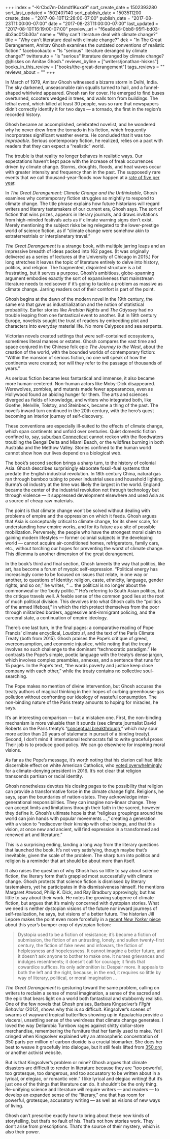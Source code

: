 +++
index = "-KrCbd7m-D4mdt1Kuxa9"
sort_create_date = 1502393280
sort_last_updated = 1502407140
sort_publish_date = 1503511200
create_date = "2017-08-10T12:28:00-07:00"
publish_date = "2017-08-23T11:00:00-07:00"
date = "2017-08-23T11:00:00-07:00"
last_updated = "2017-08-10T16:19:00-07:00"
preview_url = "f6ea8de8-0bb8-95f1-bd03-4b2ac0f3b30a"
name = "Why can't literature deal with climate change?"
title = "Why can't literature deal with climate change?"
dek = "In The Great Derangement, Amitav Ghosh examines the outdated conventions of realistic fiction."
facebookauto = "Is \"serious\" literature deranged by climate change?"
twitterauto = "Is \"serious\" literature deranged by climate change? @jhiskes on Amitav Ghosh."
reviews_byline = ["writers/jonathan-hiskes"]
books_in_this_review = ["books/the-great-derangement"]
tags_reviews = ""
reviews_about = ""
+++

In March of 1979, Amitav Ghosh witnessed a bizarre storm in Delhi, India. The sky darkened, unseasonable rain squalls turned to hail, and a funnel-shaped whirlwind appeared. Ghosh ran for cover. He emerged to find buses overturned, scooters wedged in trees, and walls torn from buildings. The lethal event, which killed at least 30 people, was so rare that newspapers didn’t correctly identify it for two days — a tornado, the first in the region’s recorded history.

Ghosh became an accomplished, celebrated novelist, and he wondered why he never drew from the tornado in his fiction, which frequently incorporates significant weather events. He concluded that it was too _improbable_. Serious contemporary fiction, he realized, relies on a pact with readers that they can expect a “realistic” world. 

The trouble is that reality no longer behaves in realistic ways. Our expectations haven’t kept pace with the increase of freak occurrences driven by climate change. Storms, droughts, floods, and heat waves occur with greater intensity and frequency than in the past. The supposedly rare events that we call thousand-year-floods now happen at a [rate of five per year](https://www.edf.org/blog/2016/09/01/we-just-had-five-1000-year-floods-less-year-whats-going). 

In _The Great Derangement: Climate Change and the Unthinkable_, Ghosh examines why contemporary fiction struggles so mightily to respond to climate change. The title phrase explains how future historians will regard writers and literary tastemakers of our current era, Ghosh says. The sort of fiction that wins prizes, appears in literary journals, and draws invitations from high-minded festivals acts as if climate warning signs don’t exist. Merely mentioning the subject risks being relegated to the lower-prestige world of science fiction, as if “climate change were somehow akin to extraterrestrials or interplanetary travel.”

_The Great Derangement_ is a strange book, with multiple jarring leaps and an impressive breadth of ideas packed into 162 pages. (It was originally delivered as a series of lectures at the University of Chicago in 2015.) For long stretches it leaves the topic of literature entirely to delve into history, politics, and religion. The fragmented, disjointed structure is a bit frustrating, but it serves a purpose. Ghosh’s ambitious, globe-spanning argument embodies exactly the sort of expansiveness that mainstream literature needs to rediscover if it’s going to tackle a problem as massive as climate change. Jarring readers out of their comfort is part of the point.

<div class="break"></div>

Ghosh begins at the dawn of the modern novel in the 19th century, the same era that gave us industrialization and the notion of statistical probability. Earlier stories like _Arabian Nights_ and _The Odyssey_ had no trouble leaping from one fantastical event to another. But in 19th century Europe, novelists sought the trust of readers by embedding plot and characters into everyday material life. No more Calypsos and sea serpents.

Victorian novels created settings that were self-contained ecosystems, sometimes literal manses or estates. Ghosh compares the vast time and space conjured in the Chinese folk epic _The Journey to the West_, about the creation of the world, with the bounded worlds of contemporary fiction: “Within the mansion of serious fiction, no one will speak of how the continents were created; nor will they refer to the passage of thousands of years.”

As serious fiction became less fantastical and immense, it also became more human-centered. Non-human actors like Moby-Dick disappeared. Werewolves, zombies, and mutants made fewer appearances, even as Hollywood found an abiding hunger for them. The arts and sciences diverged as fields of knowledge, and writers who integrated both, like Goethe, Melville, Tolstoy, and Steinbeck, became a thing of the past. The novel’s inward turn continued in the 20th century, with the hero’s quest becoming an interior journey of self-discovery. 

These conventions are especially ill-suited to the effects of climate change, which span continents and unfold over centuries. Quiet domestic fiction confined to, say, [suburban Connecticut](http://www.curatormagazine.com/jonathan-hiskes/mad-men-snickering-and-sobbing/) cannot reckon with the floodwaters troubling the Bengal Delta and Miami Beach, or the wildfires burning in both Australia and the Methow Valley. Stories confined to the human world cannot show how our lives depend on a biological web.

<div class="break"></div>

The book’s second section brings a sharp turn, to the history of colonial Asia. Ghosh describes surprisingly elaborate fossil-fuel systems that predate the English industrial revolution. In 18th century China, natural gas ran through bamboo tubing to power industrial uses and household lighting. Burma’s oil industry at the time was likely the largest in the world. England became the center of the industrial revolution not through technology but through violence — it suppressed development elsewhere and used Asia as a source of cheap raw materials.

The point is that climate change won’t be solved without dealing with problems of empire and the oppression on which it feeds. Ghosh argues that Asia is conceptually critical to climate change, for its sheer scale, for understanding how empire works, and for its future as a site of possible mobilization. Perversely, the people who have the strongest moral claim to gaining modern lifestyles — former colonial subjects in the developing world — cannot acquire air-conditioned homes, refrigerators, family cars, etc., without torching our hopes for preventing the worst of climate change. This dilemma is another dimension of the great derangement.

In the book’s third and final section, Ghosh laments the way that politics, like art, has become a forum of myopic self-expression. “Political energy has increasingly come to be focused on issues that relate, in one way or another, to questions of identity: religion, caste, ethnicity, language, gender rights, and so on,” he writes, “ ... the political is no longer about the commonweal or the ‘body politic.’” He’s referring to South Asian politics, but the critique travels well. A feeble sense of the common good lies at the root of much political division. This devolves into what Ghosh calls the “politics of the armed lifeboat,” in which the rich protect themselves from the poor through militarized borders, aggressive anti-immigrant policing, and the carceral state, a continuation of empire ideology.

There’s one last turn, in the final pages: a comparative reading of Pope Francis’ climate encyclical, _Laudato si_, and the text of the Paris Climate Treaty (both from 2015). Ghosh praises the Pope’s critique of greed, overconsumption, and economic injustice, while noting that the treaty involves no such challenge to the dominant “technocratic paradigm.” He contrasts the Pope’s simple, poetic language with the treaty’s dense jargon, which involves complex preambles, annexes, and a sentence that runs for 15 pages. In the Pope’s text, “the words poverty and justice keep close company with each other,” while the treaty contains no collective soul-searching.

The Pope makes no mention of divine intervention, but Ghosh accuses the treaty authors of magical thinking in their hopes of curbing greenhouse-gas pollution without confronting our ideology of wasteful consumption. The non-binding nature of the Paris treaty amounts to hoping for miracles, he says.

It’s an interesting comparison — but a mistaken one. First, the non-binding mechanism is more valuable than it sounds (see climate journalist David Roberts on the Paris treaty’s “[conceptual breakthrough](https://www.vox.com/2015/12/15/10172238/paris-climate-treaty-conceptual-breakthrough),” which may spur more action than 20 years of stalemate in pursuit of a binding treaty). Second, I don’t mind if international technocrats fail to write graceful prose: Their job is to produce good policy. We can go elsewhere for inspiring moral visions.

As far as the Pope’s message, it’s worth noting that his clarion call had little discernible effect on white American Catholics, who [voted overwhelmingly](https://twitter.com/caracatholic/status/849678038535221253) for a climate-denying president in 2016. It’s not clear that religion transcends partisan or racial identity.

Ghosh nonetheless devotes his closing pages to the possibility that religion can provide a transformative force in the climate change fight. Religions, he says, span the boundaries of nation-states. They acknowledge inter-generational responsibilities. They can imagine non-linear change. They can accept limits and limitations through their faith in the sacred, however they define it. Ghosh’s ultimate hope is that “religious groupings around the world can join hands with popular movements ...,” creating a generation with a vision to “rediscover their kinship with other beings, and that this vision, at once new and ancient, will find expression in a transformed and renewed art and literature.”

<div class="break"></div>

This is a surprising ending, landing a long way from the literary questions that launched the book. It’s not very satisfying, though maybe that’s inevitable, given the scale of the problem. The sharp turn into politics and religion is a reminder that art should be about more than itself.

It also raises the question of why Ghosh has so little to say about science fiction, the literary form that’s grappled most successfully with climate change. Ghosh protests that science fiction is dismissed by literary tastemakers, yet he participates in this dismissiveness himself. He mentions Margaret Atwood, Philip K. Dick, and Ray Bradbury approvingly, but has little to say about their work. He notes the growing subgenre of climate fiction, but argues that it’s mainly concerned with dystopian stories. What we need is neither dystopian visions of the future nor inward journeys of self-realization, he says, but visions of a better future. The historian Jill Lepore makes the point even more forcefully in a [recent _New Yorker_ piece](http://www.newyorker.com/magazine/2017/06/05/a-golden-age-for-dystopian-fiction) about this year’s bumper crop of dystopian fiction: 

<blockquote>Dystopia used to be a fiction of resistance; it’s become a fiction of submission, the fiction of an untrusting, lonely, and sullen twenty-first century, the fiction of fake news and infowars, the fiction of helplessness and hopelessness. It cannot imagine a better future, and it doesn’t ask anyone to bother to make one. It nurses grievances and indulges resentments; it doesn’t call for courage; it finds that cowardice suffices. Its only admonition is: Despair more. It appeals to both the left and the right, because, in the end, it requires so little by way of literary, political, or moral imagination ... </blockquote>

_The Great Derangement_ is gesturing toward the same problem, calling on writers to reclaim a sense of moral imagination, a sense of the sacred and the epic that bears light on a world both fantastical and stubbornly realistic. One of the few novels that Ghosh praises, Barbara Kingsolver’s _Flight Behavior_ (2012), shows why this is so difficult. Kingsolver’s scenes of swarms of wayward tropical butterflies showing up in Appalachia provide a visceral, unsettling sense of the weirdness that climate change generates. I loved the way Dellarobia Turnbow rages against shitty dollar-store merchandise, remembering the furniture that her family used to make. Yet I cringed when Kingsolver explained why an atmospheric concentration of 350 parts per million of carbon dioxide is a crucial biomarker. She does her best to weave it gracefully into dialogue, but it still feels lifted from [350.org](https://350.org/science/) or another activist website.

But is that Kingsolver’s problem or mine? Ghosh argues that climate disasters are difficult to render in literature because they are “too powerful, too grotesque, too dangerous, and too accusatory to be written about in a lyrical, or elegiac, or romantic vein.” I like lyrical and elegiac writing! But it’s just one of the things that literature can do. It shouldn’t be the only thing. Re-unifying science and literature will require writers — and readers — to develop an expanded sense of the “literary,” one that has room for powerful, grotesque, accusatory writing — as well as visions of new ways of living.

Ghosh can’t prescribe exactly how to bring about these new kinds of storytelling, but that’s no fault of his. That’s not how stories work. They don’t arise from prescriptions. That’s the source of their mystery, which is also their power.